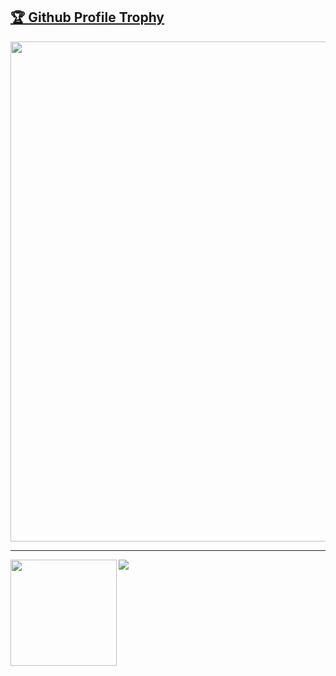 <a href="https://github.com/cyberpwnn/github-profile-trophy"><h2>🏆 Github Profile Trophy</h2></a>
<a href="https://github.com/cyberpwnn/github-profile-trophy">
  <img width=800 src="https://github-profile-trophy.vercel.app/?username=cyberpwnn&column=8&theme=gruvbox&no-frame=true"/>
</a>


---

<div>
  <img height="170" align="left" src="https://github-readme-stats.vercel.app/api?username=cyberpwnn&count_private=true&include_all_commits=true" />
  <img src="https://github-readme-stats.vercel.app/api/top-langs/?username=cyberpwnn&layout=compact" />
</div>
